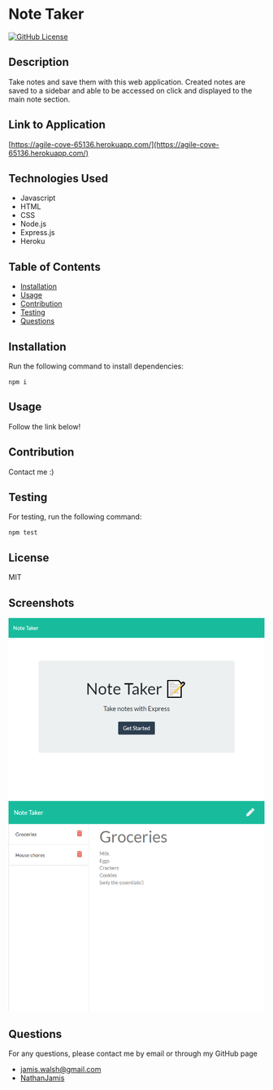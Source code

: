 
# Note Taker

[![GitHub License](https://img.shields.io/badge/license-MIT-green)](License.md)

## Description

Take notes and save them with this web application. Created notes are saved to a sidebar and able to be accessed on click and displayed to the main note section.

## Link to Application

[https://agile-cove-65136.herokuapp.com/](https://agile-cove-65136.herokuapp.com/)

## Technologies Used

* Javascript
* HTML
* CSS
* Node.js
* Express.js
* Heroku

## Table of Contents

* [Installation](#installation)
* [Usage](#usage)
* [Contribution](#contribution)
* [Testing](#testing)
* [Questions](#questions)

## Installation

Run the following command to install dependencies:

```
npm i
```

## Usage

Follow the link below!

## Contribution

Contact me :)

## Testing

For testing, run the following command:

```
npm test
```

## License

MIT 

## Screenshots

![Screenshot1](https://github.com/NathanJamis/Note-Taker/blob/main/imgs/screenshot1.png)
![Screenshot2](https://github.com/NathanJamis/Note-Taker/blob/main/imgs/screenshot2.png)

## Questions

For any questions, please contact me by email or through my GitHub page
* [jamis.walsh@gmail.com](mailto:jamis.walsh@gmail.com)
* [NathanJamis](https://github.com/NathanJamis)
